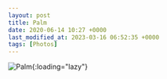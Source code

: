 ```yaml
---
layout: post
title: Palm
date: 2020-06-14 10:27 +0000
last_modified_at: 2023-03-16 06:52:35 +0000
tags: [Photos]
---
```


![Palm](//i.chenna.me/photos/prod/2020-06-14_10_27_07.jpg){:loading="lazy"}
